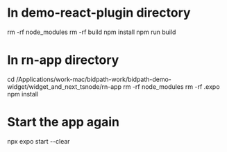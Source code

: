 # In demo-react-plugin directory
rm -rf node_modules
rm -rf build
npm install
npm run build

# In rn-app directory
cd /Applications/work-mac/bidpath-work/bidpath-demo-widget/widget_and_next_tsnode/rn-app
rm -rf node_modules
rm -rf .expo
npm install

# Start the app again
npx expo start --clear